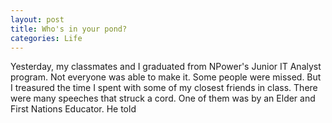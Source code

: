 ```yaml
---
layout: post
title: Who's in your pond?
categories: Life
---
```


Yesterday, my classmates and I graduated from NPower's Junior IT Analyst program. Not everyone was able to make it. Some people were missed. But I treasured the time I spent with some of my closest friends in class. There were many speeches that struck a cord. One of them was by an Elder and First Nations Educator. He told 
